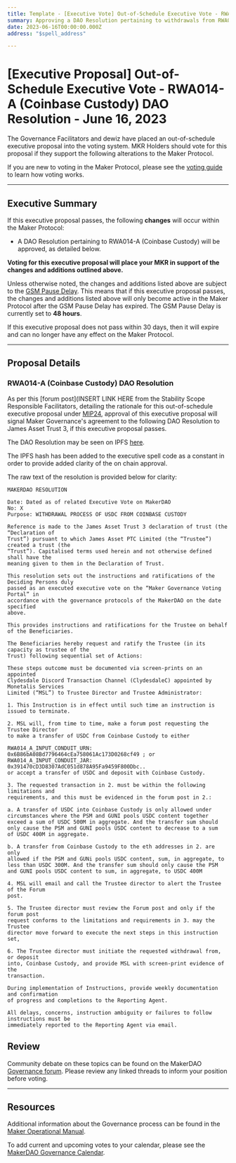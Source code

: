```yaml
---
title: Template - [Executive Vote] Out-of-Schedule Executive Vote - RWA014-A (Coinbase Custody) DAO Resolution - June 16, 2023
summary: Approving a DAO Resolution pertaining to withdrawals from RWA014-A (Coinbase Custody) in the event of reduced liquidity against USDC.
date: 2023-06-16T00:00:00.000Z
address: "$spell_address"

---
```

# [Executive Proposal] Out-of-Schedule Executive Vote - RWA014-A (Coinbase Custody) DAO Resolution - June 16, 2023

The Governance Facilitators and dewiz have placed an out-of-schedule executive proposal into the voting system. MKR Holders should vote for this proposal if they support the following alterations to the Maker Protocol.

If you are new to voting in the Maker Protocol, please see the [voting guide](https://manual.makerdao.com/governance/voting-in-makerdao/on-chain-governance) to learn how voting works.

---

## Executive Summary

If this executive proposal passes, the following **changes** will occur within the Maker Protocol:
- A DAO Resolution pertaining to RWA014-A (Coinbase Custody) will be approved, as detailed below.

**Voting for this executive proposal will place your MKR in support of the changes and additions outlined above.**

Unless otherwise noted, the changes and additions listed above are subject to the [GSM Pause Delay](https://manual.makerdao.com/parameter-index/core/param-gsm-pause-delay). This means that if this executive proposal passes, the changes and additions listed above will only become active in the Maker Protocol after the GSM Pause Delay has expired. The GSM Pause Delay is currently set to **48 hours**.

If this executive proposal does not pass within 30 days, then it will expire and can no longer have any effect on the Maker Protocol.


---

## Proposal Details

### RWA014-A (Coinbase Custody) DAO Resolution

As per this [forum post](INSERT LINK HERE from the Stability Scope Responsible Facilitators, detailing the rationale for this out-of-schedule executive proposal under [MIP24](https://mips.makerdao.com/mips/details/MIP24), approval of this executive proposal will signal Maker Governance's agreement to the following DAO Resolution to James Asset Trust 3, if this executive proposal passes.

The DAO Resolution may be seen on IPFS [here](https://gateway.pinata.cloud/ipfs/QmYPbYoPjrSzBu5gt9tip78siG1gFvY8K4HTkHEFJgMmM8).

The IPFS hash has been added to the executive spell code as a constant in order to provide added clarity of the on chain approval.

The raw text of the resolution is provided below for clarity:

```
MAKERDAO RESOLUTION

Date: Dated as of related Executive Vote on MakerDAO
No: X
Purpose: WITHDRAWAL PROCESS OF USDC FROM COINBASE CUSTODY

Reference is made to the James Asset Trust 3 declaration of trust (the “Declaration of
Trust”) pursuant to which James Asset PTC Limited (the “Trustee”) created a trust (the
“Trust”). Capitalised terms used herein and not otherwise defined shall have the
meaning given to them in the Declaration of Trust.

This resolution sets out the instructions and ratifications of the Deciding Persons duly
passed as an executed executive vote on the “Maker Governance Voting Portal” in
accordance with the governance protocols of the MakerDAO on the date specified
above.

This provides instructions and ratifications for the Trustee on behalf of the Beneficiaries.

The Beneficiaries hereby request and ratify the Trustee (in its capacity as trustee of the
Trust) following sequential set of Actions:

These steps outcome must be documented via screen-prints on an appointed
Clydesdale Discord Transaction Channel (ClydesdaleC) appointed by Monetalis Services
Limited (“MSL”) to Trustee Director and Trustee Administrator:

1. This Instruction is in effect until such time an instruction is issued to terminate.

2. MSL will, from time to time, make a forum post requesting the Trustee Director
to make a transfer of USDC from Coinbase Custody to either

RWA014_A_INPUT_CONDUIT_URN:
0x6B86bA08Bd7796464cEa758061Ac173D0268cf49 ; or
RWA014_A_INPUT_CONDUIT_JAR:
0x391470cD3D8307AdC051d878A95Fa9459F800Dbc..
or accept a transfer of USDC and deposit with Coinbase Custody.

3. The requested transaction in 2. must be within the following limitations and
requirements, and this must be evidenced in the forum post in 2.:

a. A transfer of USDC into Coinbase Custody is only allowed under
circumstances where the PSM and GUNI pools USDC content together
exceed a sum of USDC 500M in aggregate. And the transfer sum should
only cause the PSM and GUNI pools USDC content to decrease to a sum
of USDC 400M in aggregate.

b. A transfer from Coinbase Custody to the eth addresses in 2. are only
allowed if the PSM and GUNi pools USDC content, sum, in aggregate, to
less than USDC 300M. And the transfer sum should only cause the PSM
and GUNI pools USDC content to sum, in aggregate, to USDC 400M

4. MSL will email and call the Trustee director to alert the Trustee of the Forum
post.

5. The Trustee director must review the Forum post and only if the forum post
request conforms to the limitations and requirements in 3. may the Trustee
director move forward to execute the next steps in this instruction set,

6. The Trustee director must initiate the requested withdrawal from, or deposit
into, Coinbase Custody, and provide MSL with screen-print evidence of the
transaction.

During implementation of Instructions, provide weekly documentation and confirmation
of progress and completions to the Reporting Agent.

All delays, concerns, instruction ambiguity or failures to follow instructions must be
immediately reported to the Reporting Agent via email.
```

## Review

Community debate on these topics can be found on the MakerDAO [Governance forum](https://forum.makerdao.com/). Please review any linked threads to inform your position before voting.

---

## Resources

Additional information about the Governance process can be found in the [Maker Operational Manual](https://manual.makerdao.com).

To add current and upcoming votes to your calendar, please see the [MakerDAO Governance Calendar](https://manual.makerdao.com/makerdao/calendars/governance-calendar).